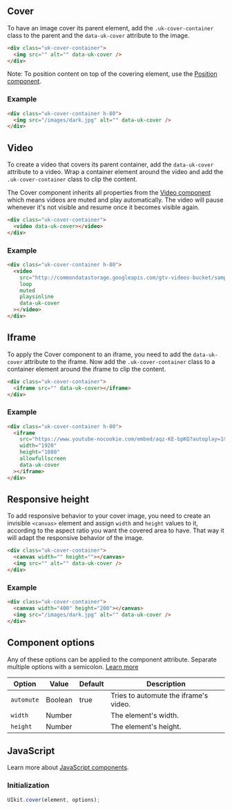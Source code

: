 ## Cover

To have an image cover its parent element, add the `.uk-cover-container` class to the parent and the `data-uk-cover` attribute to the image.

```html
<div class="uk-cover-container">
  <img src="" alt="" data-uk-cover />
</div>
```

Note: To position content on top of the covering element, use the [Position component](https://franken-ui.dev/docs/2.1/position).

### Example

```html
<div class="uk-cover-container h-80">
  <img src="/images/dark.jpg" alt="" data-uk-cover />
</div>
```

## Video

To create a video that covers its parent container, add the `data-uk-cover` attribute to a video. Wrap a container element around the video and add the `.uk-cover-container` class to clip the content.

The Cover component inherits all properties from the [Video component](https://franken-ui.dev/docs/2.1/video) which means videos are muted and play automatically. The video will pause whenever it's not visible and resume once it becomes visible again.

```html
<div class="uk-cover-container">
  <video data-uk-cover></video>
</div>
```

### Example

```html
<div class="uk-cover-container h-80">
  <video
    src="http://commondatastorage.googleapis.com/gtv-videos-bucket/sample/BigBuckBunny.mp4"
    loop
    muted
    playsinline
    data-uk-cover
  ></video>
</div>
```

## Iframe

To apply the Cover component to an iframe, you need to add the `data-uk-cover` attribute to the iframe. Now add the `.uk-cover-container` class to a container element around the iframe to clip the content.

```html
<div class="uk-cover-container">
  <iframe src="" data-uk-cover></iframe>
</div>
```

### Example

```html
<div class="uk-cover-container h-80">
  <iframe
    src="https://www.youtube-nocookie.com/embed/aqz-KE-bpKQ?autoplay=1&amp;controls=0&amp;showinfo=0&amp;rel=0&amp;loop=1&amp;modestbranding=1&amp;wmode=transparent"
    width="1920"
    height="1080"
    allowfullscreen
    data-uk-cover
  ></iframe>
</div>
```

## Responsive height

To add responsive behavior to your cover image, you need to create an invisible `<canvas>` element and assign `width` and `height` values to it, according to the aspect ratio you want the covered area to have. That way it will adapt the responsive behavior of the image.

```html
<div class="uk-cover-container">
  <canvas width="" height=""></canvas>
  <img src="" alt="" data-uk-cover />
</div>
```

### Example

```html
<div class="uk-cover-container">
  <canvas width="400" height="200"></canvas>
  <img src="/images/dark.jpg" alt="" data-uk-cover />
</div>
```

## Component options

Any of these options can be applied to the component attribute. Separate multiple options with a semicolon. [Learn more](https://franken-ui.dev/docs/2.1/javascript#component-configuration)

| Option     | Value   | Default | Description                           |
| ---------- | ------- | ------- | ------------------------------------- |
| `automute` | Boolean | true    | Tries to automute the iframe's video. |
| `width`    | Number  |         | The element's width.                  |
| `height`   | Number  |         | The element's height.                 |

## JavaScript

Learn more about [JavaScript components](https://franken-ui.dev/docs/2.1/javascript).

### Initialization

```javascript
UIkit.cover(element, options);
```

